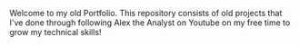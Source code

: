 Welcome to my old Portfolio. This repository consists of old projects that I've done through following Alex the Analyst on Youtube on my free time to grow my technical skills!
